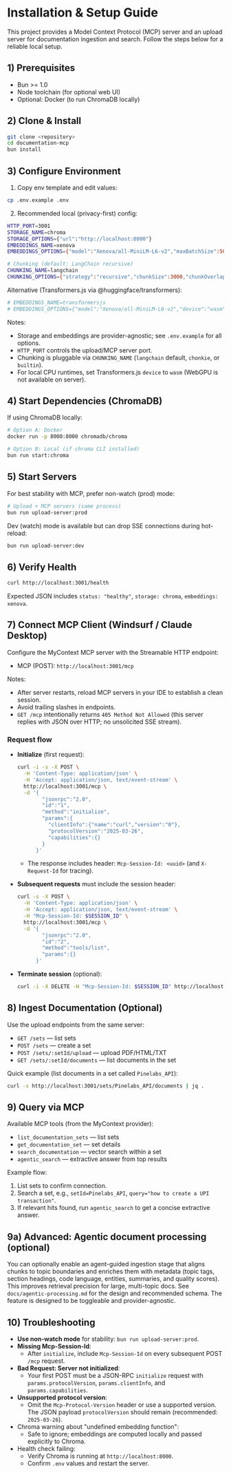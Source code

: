 # Installation & Setup Guide

This project provides a Model Context Protocol (MCP) server and an upload server for documentation ingestion and search. Follow the steps below for a reliable local setup.

## 1) Prerequisites

- Bun >= 1.0
- Node toolchain (for optional web UI)
- Optional: Docker (to run ChromaDB locally)

## 2) Clone & Install

```bash
git clone <repository>
cd documentation-mcp
bun install
```

## 3) Configure Environment

1. Copy env template and edit values:

```bash
cp .env.example .env
```

2. Recommended local (privacy-first) config:

```bash
HTTP_PORT=3001
STORAGE_NAME=chroma
STORAGE_OPTIONS={"url":"http://localhost:8000"}
EMBEDDINGS_NAME=xenova
EMBEDDINGS_OPTIONS={"model":"Xenova/all-MiniLM-L6-v2","maxBatchSize":50}

# Chunking (default: LangChain recursive)
CHUNKING_NAME=langchain
CHUNKING_OPTIONS={"strategy":"recursive","chunkSize":3000,"chunkOverlap":150}
```

Alternative (Transformers.js via @huggingface/transformers):

```bash
# EMBEDDINGS_NAME=transformersjs
# EMBEDDINGS_OPTIONS={"model":"Xenova/all-MiniLM-L6-v2","device":"wasm","pooling":"mean","normalize":true,"maxBatchSize":50}
```

Notes:

- Storage and embeddings are provider-agnostic; see `.env.example` for all options.
- `HTTP_PORT` controls the upload/MCP server port.
- Chunking is pluggable via `CHUNKING_NAME` (`langchain` default, `chonkie`, or `builtin`).
- For local CPU runtimes, set Transformers.js `device` to `wasm` (WebGPU is not available on server).

## 4) Start Dependencies (ChromaDB)

If using ChromaDB locally:

```bash
# Option A: Docker
docker run -p 8000:8000 chromadb/chroma

# Option B: Local (if chroma CLI installed)
bun run start:chroma
```

## 5) Start Servers

For best stability with MCP, prefer non-watch (prod) mode:

```bash
# Upload + MCP servers (same process)
bun run upload-server:prod
```

Dev (watch) mode is available but can drop SSE connections during hot-reload:

```bash
bun run upload-server:dev
```

## 6) Verify Health

```bash
curl http://localhost:3001/health
```

Expected JSON includes `status: "healthy"`, `storage: chroma`, `embeddings: xenova`.

## 7) Connect MCP Client (Windsurf / Claude Desktop)

Configure the MyContext MCP server with the Streamable HTTP endpoint:

- MCP (POST): `http://localhost:3001/mcp`

Notes:

- After server restarts, reload MCP servers in your IDE to establish a clean session.
- Avoid trailing slashes in endpoints.
- `GET /mcp` intentionally returns `405 Method Not Allowed` (this server replies with JSON over HTTP; no unsolicited SSE stream).

### Request flow

- __Initialize__ (first request):

  ```bash
  curl -i -s -X POST \
    -H 'Content-Type: application/json' \
    -H 'Accept: application/json, text/event-stream' \
    http://localhost:3001/mcp \
    -d '{
          "jsonrpc":"2.0",
          "id":"1",
          "method":"initialize",
          "params":{
            "clientInfo":{"name":"curl","version":"0"},
            "protocolVersion":"2025-03-26",
            "capabilities":{}
          }
        }'
  ```

  - The response includes header: `Mcp-Session-Id: <uuid>` (and `X-Request-Id` for tracing).

- __Subsequent requests__ must include the session header:

  ```bash
  curl -s -X POST \
    -H 'Content-Type: application/json' \
    -H 'Accept: application/json, text/event-stream' \
    -H "Mcp-Session-Id: $SESSION_ID" \
    http://localhost:3001/mcp \
    -d '{
          "jsonrpc":"2.0",
          "id":"2",
          "method":"tools/list",
          "params":{}
        }'
  ```

- __Terminate session__ (optional):

  ```bash
  curl -i -X DELETE -H "Mcp-Session-Id: $SESSION_ID" http://localhost:3001/mcp
  ```

## 8) Ingest Documentation (Optional)

Use the upload endpoints from the same server:

- `GET /sets` — list sets
- `POST /sets` — create a set
- `POST /sets/:setId/upload` — upload PDF/HTML/TXT
- `GET /sets/:setId/documents` — list documents in the set

Quick example (list documents in a set called `Pinelabs_API`):

```bash
curl -s http://localhost:3001/sets/Pinelabs_API/documents | jq .
```

## 9) Query via MCP

Available MCP tools (from the MyContext provider):

- `list_documentation_sets` — list sets
- `get_documentation_set` — set details
- `search_documentation` — vector search within a set
- `agentic_search` — extractive answer from top results

Example flow:

1. List sets to confirm connection.
2. Search a set, e.g., `setId=Pinelabs_API`, `query="how to create a UPI transaction"`.
3. If relevant hits found, run `agentic_search` to get a concise extractive answer.

## 9a) Advanced: Agentic document processing (optional)

You can optionally enable an agent-guided ingestion stage that aligns chunks to topic boundaries and enriches them with metadata (topic tags, section headings, code language, entities, summaries, and quality scores). This improves retrieval precision for large, multi-topic docs. See `docs/agentic-processing.md` for the design and recommended schema. The feature is designed to be toggleable and provider-agnostic.

## 10) Troubleshooting

- __Use non-watch mode__ for stability: `bun run upload-server:prod`.
- __Missing Mcp-Session-Id__:
  - After `initialize`, include `Mcp-Session-Id` on every subsequent POST `/mcp` request.
- __Bad Request: Server not initialized__:
  - Your first POST must be a JSON-RPC `initialize` request with `params.protocolVersion`, `params.clientInfo`, and `params.capabilities`.
- __Unsupported protocol version__:
  - Omit the `Mcp-Protocol-Version` header or use a supported version. The JSON payload `protocolVersion` should remain (recommended: `2025-03-26`).
- Chroma warning about "undefined embedding function":
  - Safe to ignore; embeddings are computed locally and passed explicitly to Chroma.
- Health check failing:
  - Verify Chroma is running at `http://localhost:8000`.
  - Confirm `.env` values and restart the server.
